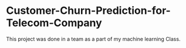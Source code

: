 # Customer-Churn-Prediction-for-Telecom-Company
This project was done in a team as a part of my machine learning Class.

